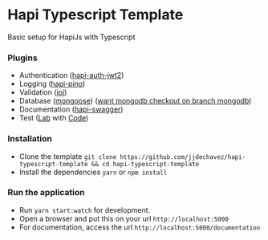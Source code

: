 # Hapi Typescript Template

Basic setup for HapiJs with Typescript

### Plugins

- Authentication ([hapi-auth-jwt2](https://github.com/dwyl/hapi-auth-jwt2))
- Logging ([hapi-pino](https://github.com/pinojs/hapi-pino))
- Validation ([joi](https://github.com/sideway/joi))
- Database ([mongoose](https://mongoosejs.com/)) ([want mongodb checkout on branch mongodb](https://github.com/jjdechavez/hapi-typescript-template/tree/mongodb))
- Documentation ([hapi-swagger](https://github.com/glennjones/hapi-swagger))
- Test ([Lab](https://hapi.dev/module/lab/) with [Code](https://hapi.dev/module/code/))

### Installation

- Clone the template `git clone https://github.com/jjdechavez/hapi-typescript-template && cd hapi-typescript-template`
- Install the dependencies `yarn` or `npm install`

### Run the application

- Run `yarn start:watch` for development.
- Open a browser and put this on your url `http://localhost:5000`
- For documentation, access the url `http://localhost:5000/documentation`

